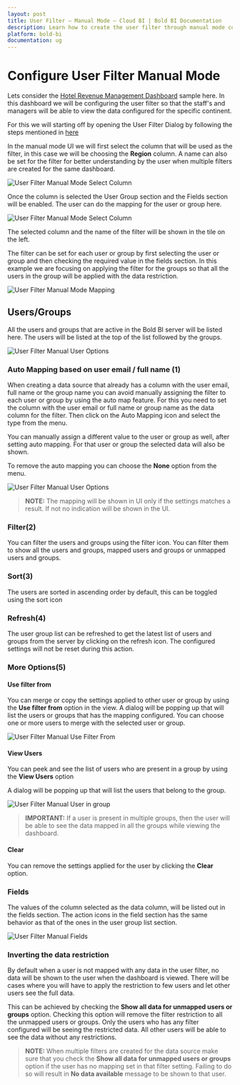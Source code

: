 ```yaml
---
layout: post
title: User Filter – Manual Mode – Cloud BI | Bold BI Documentation
description: Learn how to create the user filter through manual mode configuration by restricting field values access to users/groups in Bold BI Cloud.
platform: bold-bi
documentation: ug
---
```


# Configure User Filter Manual Mode
Lets consider the [Hotel Revenue Management Dashboard](https://www.boldbi.com/solutions/hospitality/hotel-revenue-management-dashboard) sample here. In this dashboard we will be configuring the user filter so that the staff's and managers will be able to view the data configured for the specific continent.

For this we will starting off by opening the User Filter Dialog by following the steps mentioned in [here](cloud-bi/working-with-data-source/user-filter/user-filter-overview/#configuring-user-filter)

In the manual mode UI we will first select the column that will be used as the filter, in this case we will be choosing the **Region** column. A name can also be set for the filter for better understanding by the user when multiple filters are created for the same dashboard.

![User Filter Manual Mode Select Column](/static/assets/cloud/working-with-datasource/user-filter/images/user-filter-dlg-manual-select-column.png)

Once the column is selected the User Group section and the Fields section will be enabled. The user can do the mapping for the user or group here.

![User Filter Manual Mode Select Column](/static/assets/cloud/working-with-datasource/user-filter/images/user-filter-dlg-manual-option.png)

The selected column and the name of the filter will be shown in the tile on the left.

The filter can be set for each user or group by first selecting the user or group and then checking the required value in the fields section. In this example we are focusing on applying the filter for the groups so that all the users in the group will be applied with the data restriction.

![User Filter Manual Mode Mapping](/static/assets/cloud/working-with-datasource/user-filter/images/user-filter-dlg-manual-mapping.png)


## Users/Groups
All the users and groups that are active in the Bold BI server will be listed here. The users will be listed at the top of the list followed by the groups.

![User Filter Manual User Options](/static/assets/cloud/working-with-datasource/user-filter/images/user-filter-dlg-manual-user-options.png)

### Auto Mapping based on user email / full name (1)
When creating a data source that already has a column with the user email, full name or the group name you can avoid manually assigning the filter to each user or group by using the auto map feature. For this you need to set the column with the user email or full name or group name as the data column for the filter. Then click on the Auto Mapping icon and select the type from the menu. 

You can manually assign a different value to the user or group as well, after setting auto mapping. For that user or group the selected data will also be shown.

To remove the auto mapping you can choose the **None** option from the menu.

![User Filter Manual User Options](/static/assets/cloud/working-with-datasource/user-filter/images/user-filter-dlg-manual-auto-map.png)

> **NOTE:**  The mapping will be shown in UI only if the settings matches a result. If not no indication will be shown in the UI.

### Filter(2)
You can filter the users and groups using the filter icon. You can filter them to show all the users and groups, mapped users and groups or unmapped users and groups.

### Sort(3)
The users are sorted in ascending order by default, this can be toggled using the sort icon

### Refresh(4)
The user group list can be refreshed to get the latest list of users and groups from the server by clicking on the refresh icon. The configured settings will not be reset during this action.

### More Options(5)

#### Use filter from
You can merge or copy the settings applied to other user or group by using the **Use filter from** option in the view.
A dialog will be popping up that will list the users or groups that has the mapping configured. You can choose one or more users to merge with the selected user or group.

![User Filter Manual Use Filter From](/static/assets/cloud/working-with-datasource/user-filter/images/user-filter-dlg-manual-use-filter-from.png)

#### View Users
You can peek and see the list of users who are present in a group by using the **View Users** option

A dialog will be popping up that will list the users that belong to the group.

![User Filter Manual User in group](/static/assets/cloud/working-with-datasource/user-filter/images/user-filter-dlg-manual-users-in-group.png)

> **IMPORTANT:**  If a user is present in multiple groups, then the user will be able to see the data mapped in all the groups while viewing the dashboard.

#### Clear
You can remove the settings applied for the user by clicking the **Clear** option.


### Fields

The values of the column selected as the data column, will be listed out in the fields section. The action icons in the field section has the same behavior as that of the ones in the user group list section.

![User Filter Manual Fields](/static/assets/cloud/working-with-datasource/user-filter/images/user-filter-dlg-manual-fields.png)




### Inverting the data restriction
By default when a user is not mapped with any data in the user filter, no data will be shown to the user when the dashboard is viewed. There will be cases where you will have to apply the restriction to few users and let other users see the full data.

This can be achieved by checking the **Show all data for unmapped users or groups** option. Checking this option will remove the filter restriction to all the unmapped users or groups. Only the users who has any filter configured will be seeing the restricted data. All other users will be able to see the data without any restrictions.

> **NOTE:**  When multiple filters are created for the data source make sure that you check the **Show all data for unmapped users or groups** option if the user has no mapping set in that filter setting. Failing to do so will result in **No data available** message to be shown to that user.
